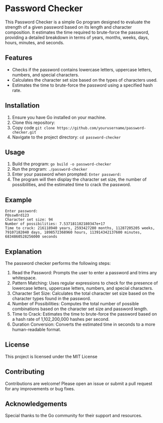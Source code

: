 # Password Checker

This Password Checker is a simple Go program designed to evaluate the strength of a given password based on its length and character composition. It estimates the time required to brute-force the password, providing a detailed breakdown in terms of years, months, weeks, days, hours, minutes, and seconds.

## Features

- Checks if the password contains lowercase letters, uppercase letters, numbers, and special characters.
- Calculates the character set size based on the types of characters used.
- Estimates the time to brute-force the password using a specified hash rate.

## Installation

1. Ensure you have Go installed on your machine.
2. Clone this repository:
3. Copy code
```git clone https://github.com/yourusername/password-checker.git```
4. Navigate to the project directory:
```cd password-checker```

## Usage

1. Build the program:
```go build -o password-checker```
2. Run the program:
```./password-checker```
3. Enter your password when prompted:
```Enter password:```
4. The program will then display the character set size, the number of possibilities, and the estimated time to crack the password.

## Example

```
Enter password:
P@ssw0rd123
Character set size: 94
Number of possibilities: 7.537181102180347e+17
Time to crack: 216118940 years, 2593427280 months, 11287205205 weeks, 79107182040 days, 1898572368960 hours, 113914342137600 minutes, 6834860528256000 seconds
```

## Explanation

The password checker performs the following steps:

1. Read the Password: Prompts the user to enter a password and trims any whitespace.
2. Pattern Matching: Uses regular expressions to check for the presence of lowercase letters, uppercase letters, numbers, and special characters.
3. Character Set Size: Calculates the total character set size based on the character types found in the password.
4. Number of Possibilities: Computes the total number of possible combinations based on the character set size and password length.
5. Time to Crack: Estimates the time to brute-force the password based on a hash rate of 1,102,200,000 hashes per second.
6. Duration Conversion: Converts the estimated time in seconds to a more human-readable format.

## License

This project is licensed under the MIT License

## Contributing

Contributions are welcome! Please open an issue or submit a pull request for any improvements or bug fixes.

## Acknowledgements

Special thanks to the Go community for their support and resources.
